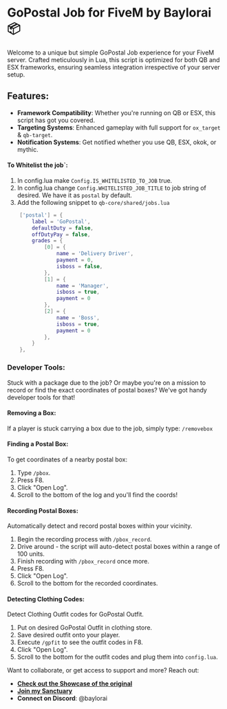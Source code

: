 # GoPostal Job for FiveM by Baylorai 📦

Welcome to a unique but simple GoPostal Job experience for your FiveM server. Crafted meticulously in Lua, this script is optimized for both QB and ESX frameworks, ensuring seamless integration irrespective of your server setup.

## Features:
- **Framework Compatibility**: Whether you're running on QB or ESX, this script has got you covered.
- **Targeting Systems**: Enhanced gameplay with full support for `ox_target` & `qb-target`.
- **Notification Systems**: Get notified whether you use QB, ESX, okok, or mythic.

#### To Whitelist the job`:
1. In config.lua make `Config.IS_WHITELISTED_TO_JOB` true.
2. In config.lua change `Config.WHITELISTED_JOB_TITLE` to job string of desired. We have it as `postal` by default.
3. Add the following snippet to `qb-core/shared/jobs.lua`
```lua
    ['postal'] = {
        label = 'GoPostal',
        defaultDuty = false,
        offDutyPay = false,
        grades = {
            [0] = {
                name = 'Delivery Driver',
                payment = 0,
                isboss = false,
            },
            [1] = {
                name = 'Manager',
                isboss = true,
                payment = 0
            },
            [2] = {
                name = 'Boss',
                isboss = true,
                payment = 0
            },
        }
    },
```

### Developer Tools:
Stuck with a package due to the job? Or maybe you're on a mission to record or find the exact coordinates of postal boxes? We've got handy developer tools for that!

#### Removing a Box:
If a player is stuck carrying a box due to the job, simply type: `/removebox`

#### Finding a Postal Box:
To get coordinates of a nearby postal box:
1. Type `/pbox`.
2. Press F8.
3. Click "Open Log".
4. Scroll to the bottom of the log and you'll find the coords!

#### Recording Postal Boxes:
Automatically detect and record postal boxes within your vicinity.
1. Begin the recording process with `/pbox_record`.
2. Drive around - the script will auto-detect postal boxes within a range of 100 units.
3. Finish recording with `/pbox_record` once more.
4. Press F8.
5. Click "Open Log".
6. Scroll to the bottom for the recorded coordinates.

#### Detecting Clothing Codes:
Detect Clothing Outfit codes for GoPostal Outfit.
1. Put on desired GoPostal Outfit in clothing store.
2. Save desired outfit onto your player.
3. Execute `/gpfit` to see the outfit codes in F8.
5. Click "Open Log".
6. Scroll to the bottom for the outfit codes and plug them into `config.lua`.

Want to collaborate, or get access to support and more? Reach out:
- **[Check out the Showcase of the original](https://www.youtube.com/watch?v=fSwJO3C85E0)**
- **[Join my Sanctuary](https://discord.gg/tbDe9Zjc4e)**
- **Connect on Discord**: @baylorai
